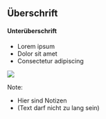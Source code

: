 ## Überschrift

#### Unterüberschrift

- Lorem ipsum
- Dolor sit amet
- Consectetur adipiscing

<div class="right-aligned-div">
    <img src="assets/example_image.svg" data-text="Example image" data-id="img-1"/>
</div>

Note:

- Hier sind Notizen
- (Text darf nicht zu lang sein)
